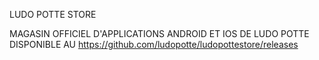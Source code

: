 LUDO POTTE STORE

MAGASIN OFFICIEL D'APPLICATIONS ANDROID ET IOS DE LUDO POTTE
DISPONIBLE AU https://github.com/ludopotte/ludopottestore/releases
